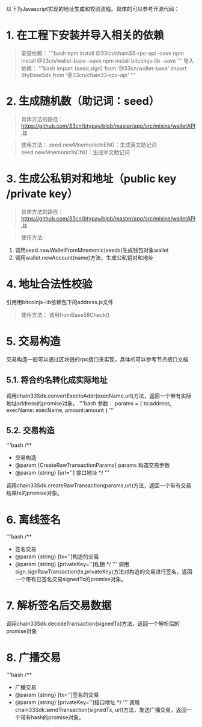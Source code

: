 以下为Javascript实现的地址生成和校验流程。具体的可以参考开源代码：

# 1.	在工程下安装并导入相关的依赖
> 安装依赖：
'''bash
npm install @33cn/chain33-rpc-api –save
npm install @33cn/wallet-base –save
npm install bitcoinjs-lib –save
'''
> 导入依赖：
'''bash
import {seed,sign} from '@33cn/wallet-base'
import BtyBaseSdk from '@33cn/chain33-rpc-api'
'''

#  2.	生成随机数（助记词：seed）
> 具体方法的路径：
https://github.com/33cn/btypay/blob/master/app/src/mixins/walletAPI.js

> 使用方法：
seed.newMnemonicInEN()：生成英文助记词
seed.newMnemonicInCN()：生成中文助记词

#  3.	生成公私钥对和地址（public key /private key）
> 具体方法的路径：
https://github.com/33cn/btypay/blob/master/app/src/mixins/walletAPI.js

> 使用方法:
1.	调用seed.newWalletFromMnemonic(seeds)生成钱包对象wallet
2.	调用wallet.newAccount(name)方法，生成公私钥对和地址

#  4.	地址合法性校验
引用用bitcoinjs-lib依赖包下的address.js文件

> 使用方法：
调用fromBase58Check()

# 5.	交易构造
交易构造一般可以通过区块链的rpc接口来实现，具体的可以参考节点接口文档

## 5.1.	将合约名转化成实际地址
调用chain33Sdk.convertExectoAddr(execName,url)方法，返回一个带有实际地址address的promise对象。
'''bash
参数：
params = {
to:address,
execName: execName,
amount:amount
}
'''

## 5.2.	交易构造
'''bash
/**
 * 交易构造
 * @param {CreateRawTransactionParams} params 构造交易参数
 * @param {string} [url=''] 接口地址
 */
'''

调用chain33Sdk.createRawTransaction(params,url)方法，返回一个带有交易结果tx的promise对象。

# 6.	离线签名
'''bash
/**
 * 签名交易
 * @param {string} [tx='']构造的交易
 * @param {string} [privateKey='']私钥
 */
 '''
调用sign.signRawTransaction(tx,privateKey)方法对构造的交易进行签名，返回一个带有已签名交易signedTx的promise对象。

# 7.	解析签名后交易数据
调用chain33Sdk.decodeTransaction(signedTx)方法，返回一个解析后的promise对象

# 8.	广播交易
'''bash
/**
 * 广播交易
 * @param {string} [tx='']签名的交易
 * @param {string} [privateKey='']接口地址
 */
 '''
调用chain33Sdk.sendTransaction(signedTx, url)方法，发送广播交易，返回一个带有hash的promise对象。


